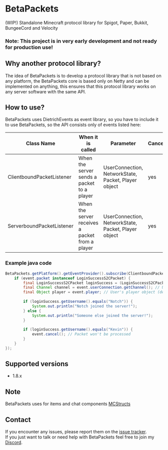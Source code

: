 # BetaPackets
(WIP!) Standalone Minecraft protocol library for Spigot, Paper, Bukkit, BungeeCord and Velocity

### Note: This project is in very early development and not ready for production use!

## Why another protocol library?
The idea of BetaPackets is to develop a protocol library that is not based on any platform, the BetaPackets core is based only on Netty and can be implemented on anything, this ensures that this protocol library works on any server software with the same API.

## How to use?
BetaPackets uses DietrichEvents as event library, so you have to include it to use BetaPackets, so the API consists only of events listed here:

| Class Name                | When it is called                               | Parameter                                           | Cancellable |
|---------------------------|-------------------------------------------------|-----------------------------------------------------|-------------|
| ClientboundPacketListener | When the server sends a packet to a player      | UserConnection, NetworkState, Packet, Player object | yes         |
| ServerboundPacketListener | When the server receives a packet from a player | UserConnection, NetworkState, Packet, Player object | yes         |

### Example java code
```java
BetaPackets.getPlatform().getEventProvider().subscribe(ClientboundPacketListener.class, event -> {
    if (event.packet instanceof LoginSuccessS2CPacket) {
        final LoginSuccessS2CPacket loginSuccess = (LoginSuccessS2CPacket) event.packet;
        final Channel channel = event.userConnection.getChannel(); // User's netty channel
        final Object player = event.player; // User's player object (depends on the platform)
                
        if (loginSuccess.getUsername().equals("Notch")) {
            System.out.println("Notch joined the server!");
        } else {
            System.out.println("Someone else joined the server!");
        }
                
        if (loginSuccess.getUsername().equals("Kevin")) {
            event.cancel(); // Packet won't be processed
        }
    }
});
```

## Supported versions
- 1.8.x

## Note
BetaPackets uses for items and chat components [MCStructs](https://github.com/Lenni0451/MCStructs/tree/main)

## Contact
If you encounter any issues, please report them on the
[issue tracker](https://github.com/FlorianMichael/BetaPackets/issues).  
If you just want to talk or need help with BetaPackets feel free to join my
[Discord](https://discord.gg/BwWhCHUKDf).
